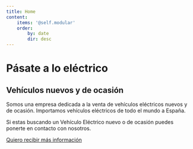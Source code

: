 ```yaml
---
title: Home
content:
    items: '@self.modular'
    order:
        by: date
        dir: desc
---
```


# Pásate a lo eléctrico
## Vehículos nuevos y de ocasión

Somos una empresa dedicada a la venta de vehículos eléctricos nuevos y de ocasión. Importamos vehículos eléctricos de todo el mundo a España.

Si estas buscando un Vehículo Eléctrico nuevo o de ocasión puedes ponerte en contacto con nosotros.

[Quiero recibir más información](/contacto)

